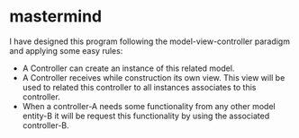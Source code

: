 # mastermind

I have designed this program following the model-view-controller paradigm and applying some easy rules:

* A Controller can create an instance of this related model.
* A Controller receives while construction its own view. This view will be used to related this controller to all
instances associates to this controller.
* When a controller-A needs some functionality from any other model entity-B it will be request this functionality 
by using the associated controller-B.


